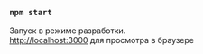### `npm start`

Запуск в режиме разработки.<br />
 [http://localhost:3000](http://localhost:3000) для просмотра в браузере

